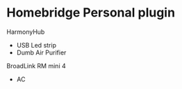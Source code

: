 # Homebridge Personal plugin

HarmonyHub

- USB Led strip
- Dumb Air Purifier

BroadLink RM mini 4

- AC
